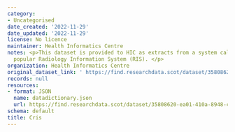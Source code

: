 ```yaml
---
category:
- Uncategorised
date_created: '2022-11-29'
date_updated: '2022-11-29'
license: No licence
maintainer: Health Informatics Centre
notes: <p>This dataset is provided to HIC as extracts from a system called CRIS, a
  popular Radiology Information System (RIS). </p>
organization: Health Informatics Centre
original_dataset_link: ' https://find.researchdata.scot/dataset/35808620-ea01-410a-8948-cee412f1fe23'
records: null
resources:
- format: JSON
  name: datadictionary.json
  url: https://find.researchdata.scot/dataset/35808620-ea01-410a-8948-cee412f1fe23/resource/35808620-ea01-410a-8948-cee412f1fe23/download/datadictionary.json
schema: default
title: Cris
---
```

